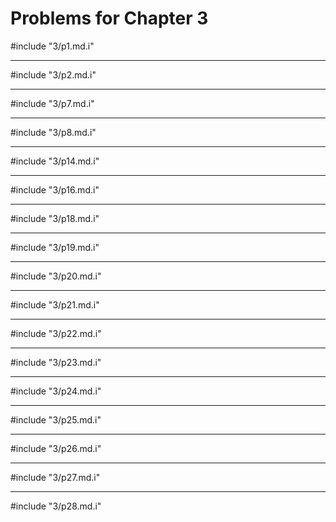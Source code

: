 # Problems for Chapter 3

#include "3/p1.md.i"

---------------

#include "3/p2.md.i"

---------------

#include "3/p7.md.i"

---------------

#include "3/p8.md.i"

---------------

#include "3/p14.md.i"

---------------

#include "3/p16.md.i"

-----------------

#include "3/p18.md.i"

-----------------

#include "3/p19.md.i"

------------------

#include "3/p20.md.i"

-----------------

#include "3/p21.md.i"

-----------------

#include "3/p22.md.i"

-----------------

#include "3/p23.md.i"

-----------------

#include "3/p24.md.i"

-----------------

#include "3/p25.md.i"

------------------

#include "3/p26.md.i"

------------------

#include "3/p27.md.i"

-------------------

#include "3/p28.md.i"

